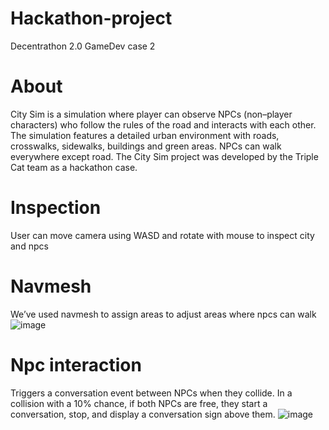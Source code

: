 # Hackathon-project
 Decentrathon 2.0 GameDev case 2
# About
City Sim is a simulation where player can observe NPCs (non–player characters) who follow the rules of the road and interacts with each other. The simulation features a detailed urban environment with roads, crosswalks, sidewalks, buildings and green areas. NPCs can walk everywhere except road. The City Sim project was developed by the Triple Cat team as a hackathon case.
# Inspection
User can move camera using WASD and rotate with mouse to inspect city and npcs
# Navmesh
We’ve used navmesh to assign areas to adjust areas where npcs can walk
![image](https://github.com/user-attachments/assets/e68b50b9-7031-4327-a053-586995c3732c)
# Npc interaction
Triggers a conversation event between NPCs when they collide. In a collision with a 10% chance, if both NPCs are free, they start a conversation, stop, and display a conversation sign above them.
![image](https://github.com/user-attachments/assets/bd309bfd-b83c-4c11-b6e7-adb4a8d0f176)

